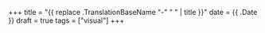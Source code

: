 +++
title = "{{ replace .TranslationBaseName "-" " " | title }}"
date = {{ .Date }}
draft = true
tags = ["visual"]
+++
